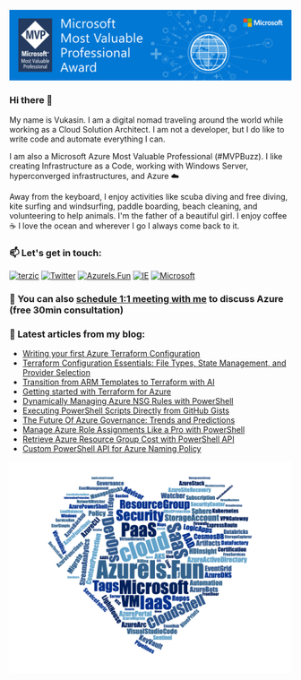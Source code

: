 ![Microsoft MVP](/assets/img/MVP_SocialGraphics_LinkedIn_1584x396px_Opt-4.jpg)

### Hi there 👋

My name is Vukasin. I am a digital nomad traveling around the world while working as a Cloud Solution Architect. I am not a developer, but I do like to write code and automate everything I can.

I am also a Microsoft Azure Most Valuable Professional (#MVPBuzz). I like creating Infrastructure as a Code, working with Windows Server, hyperconverged infrastructures, and Azure ☁️

Away from the keyboard, I enjoy activities like scuba diving and free diving, kite surfing and windsurfing, paddle boarding, beach cleaning, and volunteering to help animals. I'm the father of a beautiful girl. I enjoy coffee ☕️ I love the ocean and wherever I go I always come back to it.

### 📫  Let's get in touch:

[![terzic](https://img.shields.io/badge/linkedin-%230077B5.svg?style=for-the-badge&logo=linkedin&logoColor=white)](https://www.linkedin.com/in/terzic/)
[![Twitter](https://img.shields.io/badge/twitter-%231DA1F2.svg?style=for-the-badge&logo=Twitter&logoColor=white)](https://twitter.com/MrTerzic)
[![AzureIs.Fun](https://img.shields.io/badge/blog-0078D4.svg?style=for-the-badge&logo=azure-devops&logoColor=white)](https://azureis.fun)
[![IE](https://img.shields.io/badge/website-0076D6?style=for-the-badge&logo=Internet%20Explorer&logoColor=white)](http://vukasinterzic.com)
[![Microsoft](https://img.shields.io/badge/MVP-0078D4?style=for-the-badge&logo=microsoft&logoColor=white)](https://mvp.microsoft.com/en-us/PublicProfile/5003864?fullName=Vukasin%20Terzic)

### 🤙 You can also [schedule 1:1 meeting with me](http://calendly.com/vukasin-terzic) to discuss Azure (free 30min consultation)

### 📝 Latest articles from my blog:

<!-- AzureIs.Fun:START -->
- [Writing your first Azure Terraform Configuration](https://azureis.fun/posts/Writing-your-first-Azure-Terraform-Configuration-Template/)
- [Terraform Configuration Essentials: File Types, State Management, and Provider Selection](https://azureis.fun/posts/Terraform-Configuration-Essentials/)
- [Transition from ARM Templates to Terraform with AI](https://azureis.fun/posts/Transition-from-ARM-Templates-to-Terraform-with-AI/)
- [Getting started with Terraform for Azure](https://azureis.fun/posts/Getting-started-with-Terraform-for-Azure/)
- [Dynamically Managing Azure NSG Rules with PowerShell](https://azureis.fun/posts/Dynamically-Managing-Azure-NSG-Rules-with-PowerShell/)
- [Executing PowerShell Scripts Directly from GitHub Gists](https://azureis.fun/posts/Using-GitHub-Gists-and-running-PowerShell-from-GitHub-Gists/)
- [The Future Of Azure Governance: Trends and Predictions](https://azureis.fun/posts/The-Future-Of-Azure-Governance/)
- [Manage Azure Role Assignments Like a Pro with PowerShell](https://azureis.fun/posts/Manage-Azure-Roles-with-PowerShell/)
- [Retrieve Azure Resource Group Cost with PowerShell API](https://azureis.fun/posts/Retrieve-Azure-Resource-Group-Cost-with-PowerShell-API/)
- [Custom PowerShell API for Azure Naming Policy](https://azureis.fun/posts/Custom-PowerShell-API-for-Azure-Naming-Policy/)
<!-- AzureIs.Fun:END -->


![Azure Is Fun](/assets/img/azure-is-fun-wordcloud-azure-hearth.png)

<!--

```mermaid
    gantt
    title Microsoft Certification Plan
    dateFormat  YYYY-MM-DD
    section Renewal
    Microsoft Most Valuable Professional 2022-23    :crit, done, 2021-03-31, 365d
    Microsoft Certified Trainer 2022-23             :done, 2021-04-07, 365d
    Azure Virtual Desktop Specialty                 :done, 2022-01-16, 180d
    Identity and Access Administrator Associate     :done, 2022-01-30, 180d
    Azure Administrator Associate                   :crit, done, a2, 2022-02-28, 180d
    Azure Security Engineer Associate               :done, 2022-03-30, 180d
    Azure Solutions Architect Expert                :crit, done, 2022-04-21, 180d
    Security Operations Analyst Associate           :done, 2022-04-29, 180d
    Information Protection Administrator Associate  :active, 2022-05-13, 180d
    Security Administrator Associate                :a7, 2022-06-02, 180d
    Enterprise Administrator Expert                 :crit, a8, 2022-10-06, 180d
    DevOps Engineer Expert                          :crit, a9, 2022-11-29, 180d
    Microsoft Most Valuable Professional 2023-24    :active, 2022-03-31, 365d
    Microsoft Certified Trainer 2023-24             :active, 2022-04-07, 365d

    section New Certifications
    AI-900 - Azure AI Fundamentals                                      :done, 2022-03-10, 30d
    AZ-700 - Azure Network Engineer Associate                           :a12, 2022-10-10, 30d
    AZ-800 - Administering Windows Server Hybrid Core Infrastructure    :a13, after a12, 30d
    AZ-801 - Configuring Windows Server Hybrid Advanced Services        :a14, after a13, 30d
    DP-900 - Azure Data Fundamentals                                    :a15, after a14, 15d
    Optional 62-193 - Technology Literacy for Educators                 :a16, after a15, 30d
    Optional AZ-600 - Azure Stack Hub Operator Associate                :a17, after a16, 30d
    Optional AI-102 - Azure AI Engineer Associate                       :a18, after a17, 30d
    Optional DP-300 - Azure Database Administrator Associate            :a19, after a18, 30d
```

**vukasinterzic/vukasinterzic** is a ✨ _special_ ✨ repository because its `README.md` (this file) appears on your GitHub profile.

Here are some ideas to get you started:

- 🔭 I’m currently working on ...
- 🌱 I’m currently learning ...
- 👯 I’m looking to collaborate on ...
- 🤔 I’m looking for help with ...
- 💬 Ask me about ...
- 📫 How to reach me: ...
- 😄 Pronouns: ...
- ⚡ Fun fact: ...
-->
